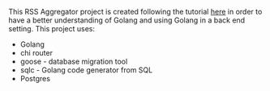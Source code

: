This RSS Aggregator project is created following the tutorial [here](https://www.youtube.com/watch?v=un6ZyFkqFKo) in order to have a better understanding of Golang and using Golang in a back end setting. This project uses:

- Golang
- chi router
- goose - database migration tool
- sqlc - Golang code generator from SQL
- Postgres
